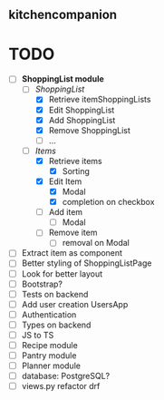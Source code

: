 ## kitchencompanion
# TODO
- [ ] **ShoppingList module**
    - [ ] *ShoppingList*
        - [x] Retrieve itemShoppingLists
        - [x] Edit ShoppingList
        - [x] Add ShoppingList
        - [x] Remove ShoppingList
        - [ ] ...
    - [ ] *Items*
        - [x] Retrieve items
            - [x] Sorting
        - [x] Edit Item
            - [x] Modal
            - [x] completion on checkbox
        - [ ] Add item
            - [ ] Modal
        - [ ] Remove item
            - [ ] removal on Modal
- [ ] Extract item as component
- [ ] Better styling of ShoppingListPage
- [ ] Look for better layout
- [ ] Bootstrap?
- [ ] Tests on backend
- [ ] Add user creation UsersApp
- [ ] Authentication
- [ ] Types on backend
- [ ] JS to TS
- [ ] Recipe module
- [ ] Pantry module
- [ ] Planner module
- [ ] database: PostgreSQL?
- [ ] views.py refactor drf